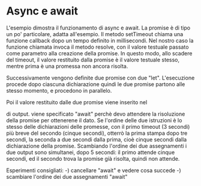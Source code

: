 # Async e await

L'esempio dimostra il funzionamento di async e await.
La promise è di tipo un po' particolare, adatta all'esempio. Il metodo setTimeout chiama una funzione callback dopo un tempo definito in millisecondi. Nel nostro caso la funzione chiamata invoca il metodo resolve, con il valore testuale passato come parametro alla creazione della promise. In questo modo, allo scadere del timeout, il valore restituito dalla promise è il valore testuale stesso, mentre prima è una promessa non ancora risolta.

Successivamente vengono definite due promise con due "let". L'esecuzione procede dopo ciascuna dichiarazione quindi le due promise partono alle stesso momento, e procedono in parallelo.

Poi il valore restituito dalle due promise viene inserito nel <div> di output. viene specificato "await" perchè devo attendere la risoluzione della promise per ottenerene il dato. Se l'ordine delle due istruzioni è lo stesso delle dichiarazioni delle promesse, con il primo timeout (3 secondi) più breve del secondo (cinque secondi), otterrò la prima stampa dopo tre secondi, la seconda a due secondi dalla prima, cioè cinque secondi dalla dichiarazione della promise. Scambiando l'ordine dei due assegnamenti i due output sono simultanei, dopo 5 secondi: il primo attende cinque secondi, ed il secondo trova la promise già risolta, quindi non attende.

Esperimenti consigliati:
-) cancellare "await" e vedere cosa succede
-) scambiare l'ordine dei due assegnamenti "await"
